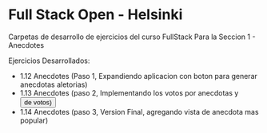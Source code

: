 # Full Stack Open - Helsinki

Carpetas de desarrollo de ejercicios del curso FullStack Para la Seccion 1 - Anecdotes

Ejercicios Desarrollados:

- 1.12 Anecdotes (Paso 1, Expandiendo aplicacion con boton para generar anecdotas aletorias)
- 1.13 Anecdotes (paso 2, Implementando los votos por anecdotas y <button> de votos)
- 1.14 Anecdotes (paso 3, Version Final, agregando vista de anecdota mas popular)

